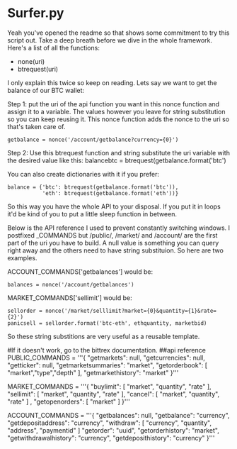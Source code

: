 # Surfer.py

Yeah you've opened the readme so that shows some commitment to try this script out. Take a deep breath before we dive in the whole framework.  Here's a list of all the functions:
- none(uri)
- btrequest(uri)

I only explain this twice so keep on reading. Lets say we want to get the balance of our BTC wallet:

Step 1: put the uri of the api function you want in this nonce function and assign it to a variable. 
The values however you leave for string substitution so you can keep reusing it. 
This nonce function adds the nonce to the uri so that's taken care of.

    getbalance = nonce('/account/getbalance?currency={0}')    

Step 2: Use this btrequest function and string substitute the uri variable with the desired value like this:
    balancebtc = btrequest(getbalance.format('btc')

You can also create dictionaries with it if you prefer:

    balance = {'btc': btrequest(getbalance.format('btc')),
               'eth': btrequest(getbalance.format('eth'))}


So this way you have the whole API to your disposal. 
If you put it in loops it'd be kind of you to put a little sleep function in between.

Below is the API reference I used to prevent constantly switching windows. 
I postfixed _COMMANDS but /public/, /market/ and /account/ are the first part of the uri you have to build.
A null value is something you can query right away and the others need to have string substituion.  So here are two examples.

ACCOUNT_COMMANDS['getbalances'] would be:

    balances = nonce('/account/getbalances')

MARKET_COMMANDS['sellimit'] would be:

    sellorder = nonce('/market/selllimit?market={0}&quantity={1}&rate={2}')
    panicsell = sellorder.format('btc-eth', ethquantity, marketbid)

So these string substitions are very useful as a reusable template.

#If it doesn't work, go to the bittrex documentation.
##api reference
PUBLIC_COMMANDS = '''{
    "getmarkets": null,
    "getcurrencies": null,
    "getticker": null,
    "getmarketsummaries": "market",
    "getorderbook": [ "market","type","depth" ],
    "getmarkethistory": "market"
}'''

MARKET_COMMANDS = '''{
    "buylimit": [ "market", "quantity", "rate" ],
    "sellimit": [ "market", "quantity", "rate" ],
    "cancel": [ "market", "quantity", "rate" ] ,
    "getopenorders": [ "market" ]
}'''

ACCOUNT_COMMANDS = '''{
    "getbalances": null,
    "getbalance": "currency",
    "getdepositaddress": "currency",
    "withdraw": [ "currency", "quantity", "address", "paymentid" ]
    "getorder": "uuid",
    "getorderhistory": "market",
    "getwithdrawalhistory": "currency",
    "getdeposithistory": "currency"
}'''
